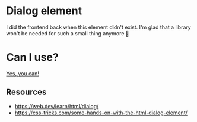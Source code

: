 # Dialog element

I did the frontend back when this element didn't exist. I'm glad that a library won't be needed for such a small thing anymore 👏

# Can I use?

[Yes, you can!](https://caniuse.com/dialog)

## Resources

- https://web.dev/learn/html/dialog/
- https://css-tricks.com/some-hands-on-with-the-html-dialog-element/
